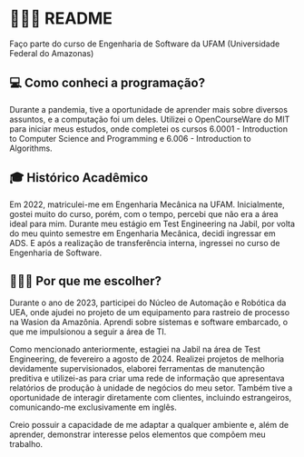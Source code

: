 # 👨🏻‍💻 README

Faço parte do curso de Engenharia de Software da UFAM (Universidade Federal do Amazonas)

## 💻 Como conheci a programação?

Durante a pandemia, tive a oportunidade de aprender mais sobre diversos assuntos, e a computação foi um deles. Utilizei o OpenCourseWare do MIT para iniciar meus estudos, onde completei os cursos 6.0001 - Introduction to Computer Science and Programming e 6.006 - Introduction to Algorithms.

## 🎓 Histórico Acadêmico

Em 2022, matriculei-me em Engenharia Mecânica na UFAM. Inicialmente, gostei muito do curso, porém, com o tempo, percebi que não era a área ideal para mim. Durante meu estágio em Test Engineering na Jabil, por volta do meu quinto semestre em Engenharia Mecânica, decidi ingressar em ADS. E após a realização de transferência interna, ingressei no curso de Engenharia de Software.

## 👨🏻‍💼 Por que me escolher?

Durante o ano de 2023, participei do Núcleo de Automação e Robótica da UEA, onde ajudei no projeto de um equipamento para rastreio de processo na Wasion da Amazônia.  Aprendi sobre sistemas e software embarcado, o que me impulsionou a seguir a área de TI.

Como mencionado anteriormente, estagiei na Jabil na área de Test Engineering, de fevereiro a agosto de 2024. Realizei projetos de melhoria devidamente supervisionados, elaborei ferramentas de manutenção preditiva e utilizei-as para criar uma rede de informação que apresentava relatórios de produção à unidade de negócios do meu setor. Também tive a oportunidade de interagir diretamente com clientes, incluindo estrangeiros, comunicando-me exclusivamente em inglês.

Creio possuir a capacidade de me adaptar a qualquer ambiente e, além de aprender, demonstrar interesse pelos elementos que compõem meu trabalho.
